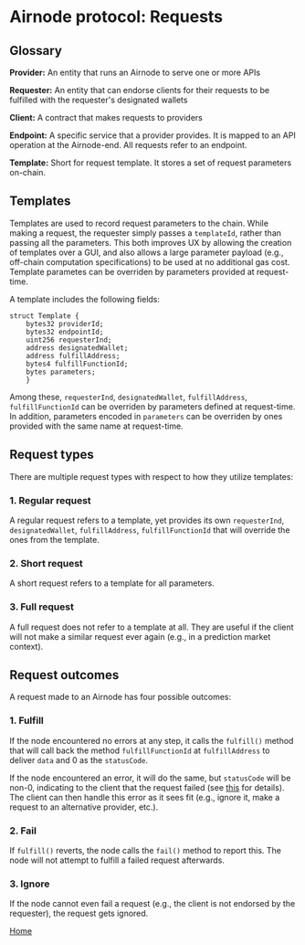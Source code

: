 # Airnode protocol: Requests

## Glossary

**Provider:** An entity that runs an Airnode to serve one or more APIs

**Requester:** An entity that can endorse clients for their requests to be fulfilled with the requester's designated wallets

**Client:** A contract that makes requests to providers

**Endpoint:** A specific service that a provider provides.
It is mapped to an API operation at the Airnode-end.
All requests refer to an endpoint.

**Template:** Short for request template.
It stores a set of request parameters on-chain.

## Templates

Templates are used to record request parameters to the chain.
While making a request, the requester simply passes a `templateId`, rather than passing all the parameters.
This both improves UX by allowing the creation of templates over a GUI, and also allows a large parameter payload (e.g., off-chain computation specifications) to be used at no additional gas cost.
Template parametes can be overriden by parameters provided at request-time.

A template includes the following fields:

```solidity
struct Template {
    bytes32 providerId;
    bytes32 endpointId;
    uint256 requesterInd;
    address designatedWallet;
    address fulfillAddress;
    bytes4 fulfillFunctionId;
    bytes parameters;
    }
```

Among these, `requesterInd`, `designatedWallet`, `fulfillAddress`, `fulfillFunctionId` can be overriden by parameters defined at request-time.
In addition, parameters encoded in `parameters` can be overriden by ones provided with the same name at request-time.

## Request types

There are multiple request types with respect to how they utilize templates:

### 1. Regular request

A regular request refers to a template, yet provides its own `requesterInd`, `designatedWallet`, `fulfillAddress`, `fulfillFunctionId` that will override the ones from the template.

### 2. Short request

A short request refers to a template for all parameters.

### 3. Full request

A full request does not refer to a template at all.
They are useful if the client will not make a similar request ever again (e.g., in a prediction market context).

## Request outcomes

A request made to an Airnode has four possible outcomes:

### 1. Fulfill

If the node encountered no errors at any step, it calls the `fulfill()` method that will call back the method `fulfillFunctionId` at `fulfillAddress` to deliver `data` and 0 as the `statusCode`.

If the node encountered an error, it will do the same, but `statusCode` will be non-0, indicating to the client that the request failed (see [this](https://github.com/api3dao/airnode/tree/master/packages/node#behaviour) for details).
The client can then handle this error as it sees fit (e.g., ignore it, make a request to an alternative provider, etc.).

### 2. Fail

If `fulfill()` reverts, the node calls the `fail()` method to report this.
The node will not attempt to fulfill a failed request afterwards.

### 3. Ignore

If the node cannot even fail a request (e.g., the client is not endorsed by the requester), the request gets ignored.

[Home](/README.md#contents)
